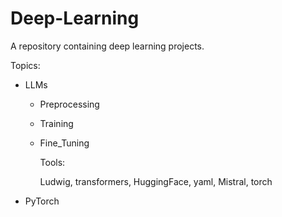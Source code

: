 # Deep-Learning
A repository containing deep learning projects.

Topics:

+ LLMs
  - Preprocessing
  - Training
  - Fine_Tuning

    Tools:

    Ludwig, transformers, HuggingFace, yaml, Mistral, torch
 
+ PyTorch 
 



